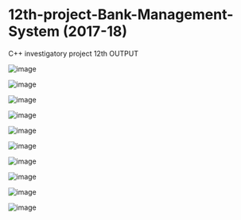 # 12th-project-Bank-Management-System (2017-18)
C++ investigatory project 12th 
					OUTPUT
					
					
 ![image](https://user-images.githubusercontent.com/54714942/124341554-caff1400-dbda-11eb-9e75-4d4c5dcd9f40.png)
 
![image](https://user-images.githubusercontent.com/54714942/124341555-cfc3c800-dbda-11eb-80ca-ec84e02c2d01.png)

![image](https://user-images.githubusercontent.com/54714942/124341556-d3efe580-dbda-11eb-85ac-b8ebf7037dc3.png)

![image](https://user-images.githubusercontent.com/54714942/124341560-d81c0300-dbda-11eb-9d64-0f043ca821dc.png)

![image](https://user-images.githubusercontent.com/54714942/124341566-dbaf8a00-dbda-11eb-8a02-fd99256c40bf.png)

![image](https://user-images.githubusercontent.com/54714942/124341569-deaa7a80-dbda-11eb-9532-1c044378be9e.png)

![image](https://user-images.githubusercontent.com/54714942/124341571-e23e0180-dbda-11eb-8c67-fcddd5288c1f.png)

![image](https://user-images.githubusercontent.com/54714942/124341573-e538f200-dbda-11eb-9cc3-788e5c530ea4.png)

![image](https://user-images.githubusercontent.com/54714942/124341574-e833e280-dbda-11eb-8be0-a0d1b3e59fef.png)

![image](https://user-images.githubusercontent.com/54714942/124341575-ea963c80-dbda-11eb-82ac-dc157e6235c6.png)
